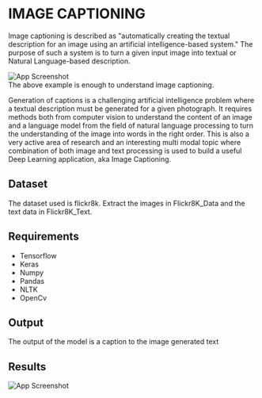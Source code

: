 
# IMAGE CAPTIONING

Image captioning is described as "automatically creating the textual description for an image using an artificial intelligence-based system." The purpose of such a system is to turn a given input image into textual or Natural Language-based description.

![App Screenshot](https://www.linkpicture.com/q/image_captioning_train.png) <br />
The above example is enough to understand image captioning.

Generation of captions is a challenging artificial intelligence problem where a textual description must be generated for a given photograph.
It requires methods both from computer vision to understand the content of an image and a language model from the field of natural language processing to turn the understanding of the image into words in the right order.
This is also a very active area of research and an interesting multi modal topic where combination of both image and text processing is used to build a useful Deep Learning application, aka Image Captioning.


## Dataset

The dataset used is flickr8k. Extract the images in Flickr8K_Data and the text data in Flickr8K_Text.

## Requirements

- Tensorflow
- Keras
- Numpy
- Pandas
- NLTK
- OpenCv


## Output

The output of the model is a caption to the image generated text

## Results

![App Screenshot](https://www.linkpicture.com/q/image_captioning_train.png)

